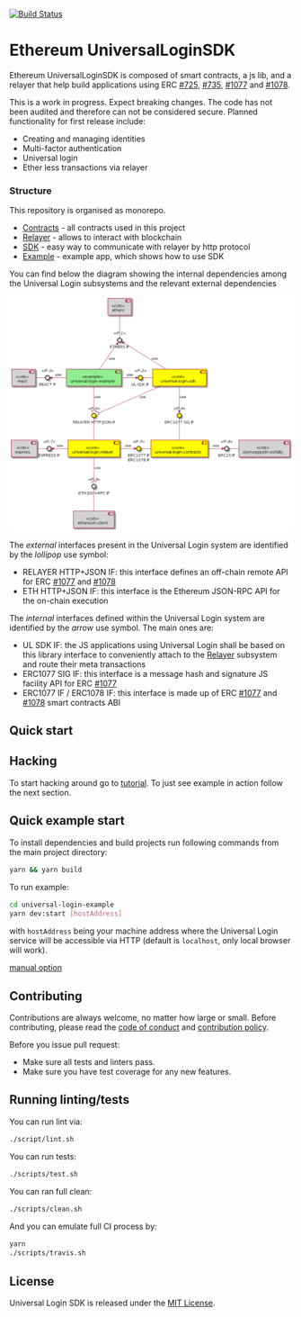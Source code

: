 [![Build Status](https://travis-ci.org/UniversalLogin/UniversalLoginSDK.svg?branch=master)](https://travis-ci.org/UniversalLogin/UniversalLoginSDK)

# Ethereum UniversalLoginSDK

Ethereum UniversalLoginSDK is composed of smart contracts, a js lib, and a relayer that help build applications using ERC [#725](https://github.com/ethereum/EIPs/blob/master/EIPS/eip-725.md), [#735](https://github.com/ethereum/EIPs/issues/735), [#1077](https://github.com/ethereum/EIPs/pull/1077) and [#1078](https://github.com/ethereum/EIPs/pull/1078).

This is a work in progress. Expect breaking changes. The code has not been audited and therefore can not be considered secure.
Planned functionality for first release include:

- Creating and managing identities
- Multi-factor authentication
- Universal login
- Ether less transactions via relayer

### Structure
This repository is organised as monorepo.

- [Contracts](https://github.com/EthWorks/UniversalLoginSDK/tree/master/universal-login-contracts) - all contracts used in this project
- [Relayer](https://github.com/EthWorks/UniversalLoginSDK/blob/master/universal-login-relayer/README.md) - allows to interact with blockchain
- [SDK](https://github.com/EthWorks/UniversalLoginSDK/blob/master/universal-login-sdk/README.md) - easy way to communicate with relayer by http protocol
- [Example](https://github.com/EthWorks/UniversalLoginSDK/blob/master/universal-login-example/README.md) - example app, which shows how to use SDK

You can find below the diagram showing the internal dependencies among the Universal Login subsystems and the relevant external dependencies

![Diagrams](./modeling/subsystems.png)

The *external* interfaces present in the Universal Login system are identified by the *lollipop* use symbol:

- RELAYER HTTP+JSON IF: this interface defines an off-chain remote API for ERC [#1077](https://github.com/ethereum/EIPs/pull/1077) and [#1078](https://github.com/ethereum/EIPs/pull/1078)
- ETH HTTP+JSON IF: this interface is the Ethereum JSON-RPC API for the on-chain execution

The *internal* interfaces defined within the Universal Login system are identified by the *arrow* use symbol. The main ones are:

- UL SDK IF: the JS applications using Universal Login shall be based on this library interface to conveniently attach to the [Relayer](https://github.com/EthWorks/UniversalLoginSDK/blob/master/universal-login-relayer/README.md) subsystem and route their meta transactions
- ERC1077 SIG IF: this interface is a message hash and signature JS facility API for ERC [#1077](https://github.com/ethereum/EIPs/pull/1077)
- ERC1077 IF / ERC1078 IF: this interface is made up of ERC [#1077](https://github.com/ethereum/EIPs/pull/1077) and [#1078](https://github.com/ethereum/EIPs/pull/1078) smart contracts ABI


## Quick start

## Hacking
To start hacking around go to [tutorial](https://github.com/EthWorks/UniversalLoginSDK/blob/master/Tutorial.md).
To just see example in action follow the next section.

## Quick example start

To install dependencies and build projects run following commands from the main project directory:

```sh
yarn && yarn build
```

To run example:

```sh
cd universal-login-example
yarn dev:start [hostAddress]
```

with `hostAddress` being your machine address where the Universal Login service will be accessible via HTTP (default is `localhost`, only local browser will work).

[manual option](https://github.com/EthWorks/UniversalLoginSDK/blob/master/universal-login-example/README.md)


## Contributing

Contributions are always welcome, no matter how large or small. Before contributing, please read the [code of conduct](https://github.com/EthWorks/UniversalLoginSDK/blob/master/CODE_OF_CONDUCT.md) and [contribution policy](https://github.com/EthWorks/UniversalLoginSDK/blob/master/CONTRIBUTION.md).

Before you issue pull request:
* Make sure all tests and linters pass.
* Make sure you have test coverage for any new features.


## Running linting/tests

You can run lint via:

```sh
./script/lint.sh
```

You can run tests:

```sh
./scripts/test.sh
```

You can ran full clean:
```sh
./scripts/clean.sh
```

And you can emulate full CI process by:
```sh
yarn
./scripts/travis.sh
```

## License

Universal Login SDK is released under the [MIT License](https://opensource.org/licenses/MIT).
